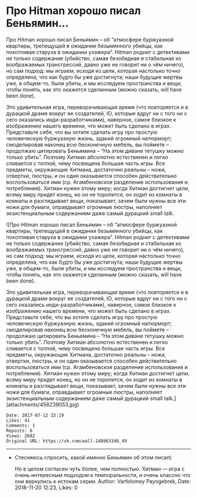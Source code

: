 # Про Hitman хорошо писал Беньямин...

Про Hitman хорошо писал Беньямин – об “атмосфере буржуазной квартиры, трепещущей в ожидании безымянного убийцы, как похотливая старуха в ожидании ухажера”. Hitman роднит с детективами не только содержание (убийство, самая безобидная и стабильная из воображаемых трансгрессий, давно уже не говорит ни о чём ничего), но сам подход: мы играем, исходя из цели, которая настолько точно определена, что как будто бы уже достигнута; наши будущие жертвы уже, в общем-то, были убиты, и мы исследуем пространства и вещи, чтобы понять, как это окажется сделанным (можно сказать, will have been done).

Это удивительная игра, переворачивающая время (что повторяется и в дурацкой драме вокруг ее создателей, IO, которые вдруг ни с того ни с сего оказались инди-разработчиками), наверное, самое близкое к изображению нашего времени, что может быть сделано в играх. Представьте себе, что вы хотите сделать игру про простую человеческую буржуазную жизнь, эдакий огромный натюрморт; смоделировав наконец всю бесконечную мебель, вы поймете – продолжаю цитировать Беньямина – “На этом диване тетушку можно только убить”. Поэтому Хитман абсолютно естественен и легко сливается с толпой, чему посвящена большая часть игры. Все предметы, окружающие Хитмана, достаточно реальны – ножи, отвертки, люстры, и он один оказывается способен действительно воспользоваться ими (ср. Агамбеновское разделение использования и потребления). Хитман нужен этому миру; когда Хитман достигнет цели, всему миру придет конец, но он не торопится, он ходит из комнаты в комнаты и разглядывает вещи, показывает, зачем были нужны все эти ножи для бумаги, оправдывает огромные люстры, наполняет экзистенциальным содержанием даже самый дурацкий small talk.

![Про Hitman хорошо писал Беньямин – об “атмосфере буржуазной квартиры, трепещущей в ожидании безымянного убийцы, как похотливая старуха в ожидании ухажера”. Hitman роднит с детективами не только содержание (убийство, самая безобидная и стабильная из воображаемых трансгрессий, давно уже не говорит ни о чём ничего), но сам подход: мы играем, исходя из цели, которая настолько точно определена, что как будто бы уже достигнута; наши будущие жертвы уже, в общем-то, были убиты, и мы исследуем пространства и вещи, чтобы понять, как это окажется сделанным (можно сказать, will have been done).

Это удивительная игра, переворачивающая время (что повторяется и в дурацкой драме вокруг ее создателей, IO, которые вдруг ни с того ни с сего оказались инди-разработчиками), наверное, самое близкое к изображению нашего времени, что может быть сделано в играх. Представьте себе, что вы хотите сделать игру про простую человеческую буржуазную жизнь, эдакий огромный натюрморт; смоделировав наконец всю бесконечную мебель, вы поймете – продолжаю цитировать Беньямина – “На этом диване тетушку можно только убить”. Поэтому Хитман абсолютно естественен и легко сливается с толпой, чему посвящена большая часть игры. Все предметы, окружающие Хитмана, достаточно реальны – ножи, отвертки, люстры, и он один оказывается способен действительно воспользоваться ими (ср. Агамбеновское разделение использования и потребления). Хитман нужен этому миру; когда Хитман достигнет цели, всему миру придет конец, но он не торопится, он ходит из комнаты в комнаты и разглядывает вещи, показывает, зачем были нужны все эти ножи для бумаги, оправдывает огромные люстры, наполняет экзистенциальным содержанием даже самый дурацкий small talk.](attachments/456239053.jpg)

    Date: 2017-07-12 15:19
    Likes: 41
    Comments: 1
    Reposts: 6
    Views: 2682
    Original URL: https://vk.com/wall-140963346_49



--------------------

  * Стесняюсь спросить, какой именно Беньямин об этом писал)
    
    Но в целом согласен чуть более, чем полностью. Хитман — игра с очень интересным подходом к темпоральности, и очень классно что они вернулись к истокам серии.
    Author: Varfolomey Payngebrek, Date: 2018-11-20 12:23, Likes: 0

